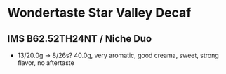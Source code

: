 # Wondertaste Star Valley Decaf

## IMS B62.52TH24NT / Niche Duo

- 13/20.0g -> 8/26s? 40.0g, very aromatic, good creama, sweet, strong flavor, no aftertaste
